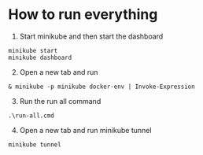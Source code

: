 # How to run everything

1. Start minikube and then start the dashboard
```
minikube start
minikube dashboard
```

2. Open a new tab and run
```
& minikube -p minikube docker-env | Invoke-Expression
```

3. Run the run all command
```
.\run-all.cmd
```

4. Open a new tab and run minikube tunnel
```
minikube tunnel
```